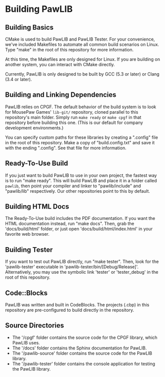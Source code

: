 # Building PawLIB

## Building Basics

CMake is used to build PawLIB and PawLIB Tester. For your convenience,
we've included Makefiles to automate all common build scenarios on Linux.
Type "make" in the root of this repository for more information.

At this time, the Makefiles are only designed for Linux. If you are building
on another system, you can interact with CMake directly.

Currently, PawLIB is only designed to be built by GCC (5.3 or later) or
Clang (3.4 or later).

## Building and Linking Dependencies

PawLIB relies on CPGF. The default behavior of the build system is
to look for MousePaw Games' `lib-git/` repository, cloned parallel
to this repository's main folder. Simply run `make ready` or `make cpgf`
in that repository before building this one.
(This is our default for company development environments.)

You can specify custom paths for these libraries by creating a ".config" file
in the root of this repository. Make a copy of "build.config.txt" and save it
with the ending ".config". See that file for more information.

## Ready-To-Use Build

If you just want to build PawLIB to use in your own project, the fastest way
is to run "make ready". This will build PawLIB and place it in a folder called
`pawlib`, then point your compiler and linker to "pawlib/include"
and "pawlib/lib" respectively. Our other repositories point to this by default.

## Building HTML Docs

The Ready-To-Use build includes the PDF documentation. If you want the HTML
documentation instead, run "make docs". Then, grab the 'docs/build/html'
folder, or just open 'docs/build/html/index.html' in your favorite web
browser.

## Building Tester

If you want to test out PawLIB directly, run "make tester". Then, look
for the 'pawlib-tester' executable in 'pawlib-tester/bin/[Debug/Release]'.
Alternatively, you may use the symbolic link 'tester' or 'tester_debug'
in the root of this repository.

## Code::Blocks

PawLIB was written and built in CodeBlocks. The projects (.cbp) in this
repository are pre-configured to build directly in the repository.

## Source Directories

- The '/cpgf' folder contains the source code for the CPGF library, which
PawLIB uses.
- The '/docs' folder contains the Sphinx documentation for PawLIB.
- The '/pawlib-source' folder contains the source code for the PawLIB
  library.
- The '/pawlib-tester' folder contains the console application for testing
  the PawLIB library.
